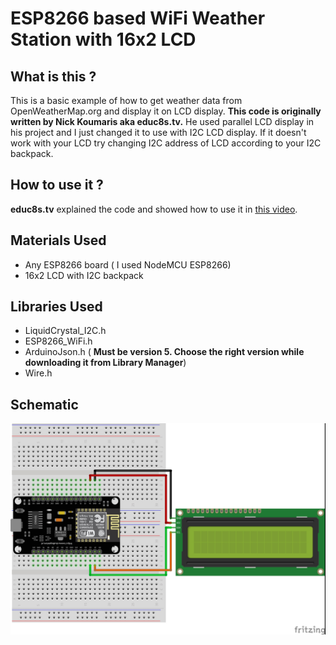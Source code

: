 # ESP8266 based WiFi Weather Station with 16x2 LCD

## What is this ?

This is a basic example of how to get weather data from OpenWeatherMap.org and display it on LCD display. **This code is originally written by Nick Koumaris aka educ8s.tv.** He used parallel LCD display in his project and I just changed it to use with I2C LCD display. If it doesn't work with your LCD try changing I2C address of LCD according to your I2C backpack.

## How to use it ?

**educ8s.tv** explained the code and showed how to use it in [this video](https://www.youtube.com/watch?v=C2LBqUB7g3g).

## Materials Used
- Any ESP8266 board ( I used NodeMCU ESP8266)
- 16x2 LCD with I2C backpack

## Libraries Used
- LiquidCrystal_I2C.h
- ESP8266_WiFi.h
- ArduinoJson.h ( **Must be version 5. Choose the right version while downloading it from Library Manager**)
- Wire.h

## Schematic
![](i2c-connections.jpg "D2 SDA / D1 SCL")


